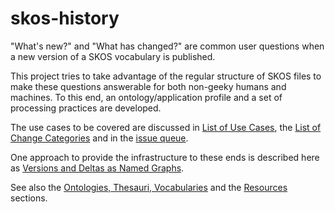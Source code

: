 skos-history
============

"What's new?" and "What has changed?" are common user questions when a new version of a SKOS vocabulary is published.

This project tries to take advantage of the regular structure of SKOS files to make these questions answerable for both non-geeky humans and machines. To this end, an ontology/application profile and a set of processing practices are developed.

The use cases to be covered are discussed in [List of Use Cases](https://github.com/jneubert/skos-history/wiki/List-of-Use-Cases), the [List of Change Categories](https://github.com/jneubert/skos-history/wiki/List-of-Change-Categories) and in the [issue queue](https://github.com/jneubert/skos-history/issues?state=open).

One approach to provide the infrastructure to these ends is described here as [Versions and Deltas as Named Graphs](https://github.com/jneubert/skos-history/wiki/Versions-and-Deltas-as-Named-Graphs).

See also the [Ontologies, Thesauri, Vocabularies](https://github.com/jneubert/skos-history/wiki/Ontologies-Thesauri-Vocabularies) and the [Resources](https://github.com/jneubert/skos-history/wiki/Resources) sections.
